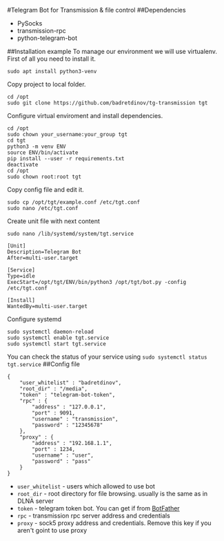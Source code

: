 #Telegram Bot for Transmission & file control
##Dependencies
* PySocks
* transmission-rpc
* python-telegram-bot

##Installation example
To manage our environment we will use virtualenv. First of all you need to install it.

```
sudo apt install python3-venv
```
Copy project to local folder.

```
cd /opt
sudo git clone https://github.com/badretdinov/tg-transmission tgt
```

Configure virtual enviroment and install dependencies.

```
cd /opt
sudo chown your_username:your_group tgt
cd tgt
python3 -m venv ENV
source ENV/bin/activate
pip install --user -r requirements.txt
deactivate
cd /opt
sudo chown root:root tgt
```
Copy config file and edit it.

```
sudo cp /opt/tgt/example.conf /etc/tgt.conf
sudo nano /etc/tgt.conf
```
Create unit file with next content

```
sudo nano /lib/systemd/system/tgt.service
```
```
[Unit]
Description=Telegram Bot
After=multi-user.target

[Service]
Type=idle
ExecStart=/opt/tgt/ENV/bin/python3 /opt/tgt/bot.py -config /etc/tgt.conf

[Install]
WantedBy=multi-user.target
```
Configure systemd

```
sudo systemctl daemon-reload
sudo systemctl enable tgt.service
sudo systemctl start tgt.service
```
You can check the status of your service using `sudo systemctl status tgt.service`
##Config file
```
{
	"user_whitelist" : "badretdinov",
	"root_dir" : "/media",
	"token" : "telegram-bot-token",
	"rpc" : {
		"address" : "127.0.0.1",
		"port" : 9091,
		"username" : "transmission",
		"password" : "12345678"
	},
	"proxy" : {
		"address" : "192.168.1.1",
		"port" : 1234,
		"username" : "user",
		"password" : "pass"
	}
}
```
* `user_whitelist` - users which allowed to use bot
* `root_dir` - root directory for file browsing. usually is the same as in DLNA server
* `token` - telegram token bot. You can get if from [BotFather](https://telegram.me/botfather)
* `rpc` - transmission rpc server address and credentials
* `proxy` - sock5 proxy address and credentials. Remove this key if you aren't goint to use proxy